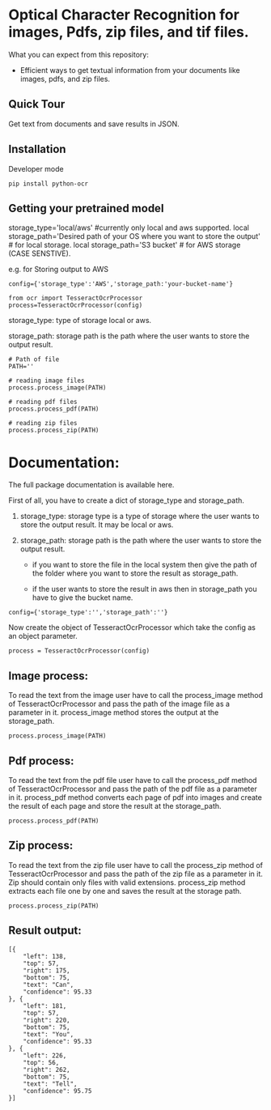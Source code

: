 # Optical Character Recognition for images, Pdfs, zip files, and tif files.

What you can expect from this repository:

- Efficient ways to get textual information from your documents like images, pdfs, and zip files.

## Quick Tour

Get text from documents and save results in JSON.

## Installation

Developer mode

```
pip install python-ocr
```

## Getting your pretrained model

storage_type='local/aws' #currently only local and aws supported.
local storage_path='Desired path of your OS where you want to store the output' # for local storage.
local storage_path='S3 bucket' # for AWS storage (CASE SENSTIVE).


e.g. for Storing output to AWS

```
config={'storage_type':'AWS','storage_path:'your-bucket-name'}
```


```
from ocr import TesseractOcrProcessor
process=TesseractOcrProcessor(config)

```

storage_type: type of storage local or aws.

storage_path: storage path is the path where the user wants to store the output result.

```
# Path of file
PATH=''

# reading image files
process.process_image(PATH)

# reading pdf files
process.process_pdf(PATH)

# reading zip files
process.process_zip(PATH)
```

# Documentation:

The full package documentation is available here.

First of all, you have to create a dict of storage_type and storage_path.

1. storage_type: storage type is a type of storage where the user wants to store the output result. It may be local or aws.

2. storage_path: storage path is the path where the user wants to store the output result.

    - if you want to store the file in the local system then give the path of the folder where you want to store the result as storage_path.

    - if the user wants to store the result in aws then in storage_path you have to give the bucket name.

```
config={'storage_type':'','storage_path':''}
```

Now create the object of TesseractOcrProcessor which take the config as an object parameter.

```
process = TesseractOcrProcessor(config)
```

## Image process:

To read the text from the image user have to call the process_image method of TesseractOcrProcessor and pass the path of the image file as a parameter in it.
process_image method stores the output at the storage_path.

```
process.process_image(PATH)
```

## Pdf process:

To read the text from the pdf file user have to call the process_pdf method of TesseractOcrProcessor and pass the path of the pdf file as a parameter in it.
process_pdf method converts each page of pdf into images and create the result of each page and store the result at the storage_path.

```
process.process_pdf(PATH)
```

## Zip process:

To read the text from the zip file user have to call the process_zip method of TesseractOcrProcessor and pass the path of the zip file as a parameter in it.
Zip should contain only files with valid extensions. process_zip method extracts each file one by one and saves the result at the storage path.

```
process.process_zip(PATH)
```

## Result output:

```
[{
	"left": 138,
	"top": 57,
	"right": 175,
	"bottom": 75,
	"text": "Can",
	"confidence": 95.33
}, {
	"left": 181,
	"top": 57,
	"right": 220,
	"bottom": 75,
	"text": "You",
	"confidence": 95.33
}, {
	"left": 226,
	"top": 56,
	"right": 262,
	"bottom": 75,
	"text": "Tell",
	"confidence": 95.75
}]

```